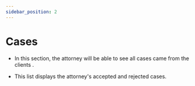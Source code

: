 ```yaml
---
sidebar_position: 2
---
```


# Cases

- In this section, the attorney will be able to see all cases came from the clients .

- This list displays the attorney's accepted and rejected cases.

<!-- - To clicking on the **View** action button, the attorney can see the client's case information and evidences pdf files. -->